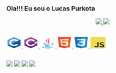 ### Ola!!! Eu sou o Lucas Purkota

<div align="center">
  <a href="https://github.com/LucasPurkota">
  <img height="180em" src="https://github-readme-stats.vercel.app/api?username=LucasPurkota&show_icons=true&theme=radical&include_all_commits=true&count_private=true"/>
  <img height="180em" src="https://github-readme-stats.vercel.app/api/top-langs/?username=LucasPurkota&layout=compact&langs_count=7&theme=radical"/>
</div>

##

<div style="display: inline_block">
  <img aling="center" alt="Lucas-C" height="30" width="40" 
src="https://raw.githubusercontent.com/devicons/devicon/master/icons/c/c-original.svg">
  <img aling="center" alt="Lucas-CSharp" height="30" width="40" src="https://raw.githubusercontent.com/devicons/devicon/master/icons/csharp/csharp-original.svg">
  <img aling="center" alt="Lucas-Java" height="30" width="40" 
src="https://raw.githubusercontent.com/devicons/devicon/master/icons/java/java-original.svg">
  <img aling="center" alt="Lucas-HTML" height="30" width="40" src="https://raw.githubusercontent.com/devicons/devicon/master/icons/html5/html5-original.svg">
  <img aling="center" alt="Lucas-CSS" height="30" width="40" 
src="https://raw.githubusercontent.com/devicons/devicon/master/icons/css3/css3-original.svg">
  <img aling="center" alt="Lucas-JS" height="30" width="40" 
src="https://raw.githubusercontent.com/devicons/devicon/master/icons/javascript/javascript-original.svg">
</div>

##

<div>
  <a href="https://www.linkedin.com/in/lucas-purkota-9b2305239/" target="_blank"><img src="https://img.shields.io/badge/-LinkedIn-%230077B5?style=for-the-badge&logo=linkedin&logoColor=white" target="_blank"></a>
  <a href="https://www.instagram.com/lucas_purkota/" target="_blank"><img src="https://img.shields.io/badge/-Instagram-%23E4405F?style=for-the-badge&logo=instagram&logoColor=white" target="_blank"></a>
  <a href="https://discord.com/channels/@me" target="_blank"><img src="https://img.shields.io/badge/Discord-7289DA?style=for-the-badge&logo=discord&logoColor=white" target="_blank"></a>
  <a href="https://mail.google.com/mail/u/0/?tab=rm&ogbl#inbox" target="_blank"><img src="https://img.shields.io/badge/-Gmail-%23333?style=for-the-badge&logo=gmail&logoColor=white" target="_blank"></a>
</div>
<!--
**LucasPurkota/LucasPurkota** is a ✨ _special_ ✨ repository because its `README.md` (this file) appears on your GitHub profile.

Here are some ideas to get you started:

- 🔭 I’m currently working on ...
- 🌱 I’m currently learning ...
- 👯 I’m looking to collaborate on ...
- 🤔 I’m looking for help with ...
- 💬 Ask me about ...
- 📫 How to reach me: ...
- 😄 Pronouns: ...
- ⚡ Fun fact: ...
-->
